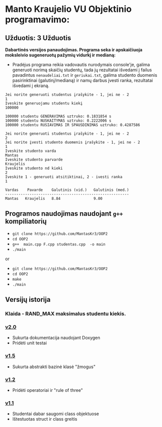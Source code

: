 # Manto Kraujelio VU Objektinio programavimo:
## Užduotis: 3 Užduotis

**Dabartinės  versijos  panaudojimas. Programa seka ir apskaičiuoja moksleivio sugeneruotų pažymių vidurkį ir medianą:**<br/>
- Pradėjus programa reikia vadovautis nurodymais console'je, galima generuoti norimą skaičių studentų, tada jų rezultatai išvedami į failus  pavadintus `nenaudeliai.txt` ir `geriukai.txt`,  galima studento duomenis pasirinktinai (galutinį/medianą) ir namų darbus įvesti ranka, rezultatai išvedami į ekraną.

```shell
Jei norite generuoti studentus įrašykite - 1, jei ne - 2 
1
Iveskite generuojamu studentu kiekį
100000

100000 studentu GENERAVIMAS uztruko: 0.1831854 s
100000 studentu NUSKAITYMAS uztruko: 0.2222006 s
100000 studentu RUSIAVIMAS IR SPAUSDINIMAS uztruko: 0.4287586 

Jei norite generuoti studentus įrašykite - 1, jei ne - 2 
2
Jei norite įvesti studento duomenis įrašykite - 1, jei ne - 2 
1
Iveskite studento varda
Mantas
Iveskite studento parvarde
Kraujelis
Iveskite studento nd kieki
2
Iveskite 1 - generuoti atsitiktinai, 2 - ivesti ranka
1

Vardas    Pavarde    Galutinis (vid.)   Galutinis (med.)
--------------------------------------------------------
Mantas   Kraujelis   8.84               9.00       
```


## Programos naudojimas naudojant `g++` kompiliatorių

- `git clone https://github.com/MantasKr3/OOP2`
- `cd OOP2` 
- `g++  main.cpp F.cpp studentas.cpp  -o main` 
- `./main`

or
- `git clone https://github.com/MantasKr3/OOP2`
- `cd OOP2`
- `make`
- `./main`

## Versijų istorija 
 ### Klaida - RAND_MAX maksimalus studentu kiekis.
### [v2.0]() 

- Sukurta dokumentacija naudojant Doxygen
- Pridėti unit testai

### [v1.5](https://github.com/MantasKr3/OOP2/releases/tag/v1.5) 

- Sukurta abstrakti bazinė klasė "žmogus"

### [v1.2](https://github.com/MantasKr3/OOP2/releases/tag/v1.2) 

- Pridėti operatoriai ir "rule of three"

### [v1.1](https://github.com/MantasKr3/OOP2/releases/tag/v1.1)

- Studentai dabar saugomi class objektuose
- Ištestuotas struct ir class greitis





